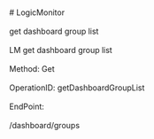 <br>#     LogicMonitor</br>
<br>get dashboard group list</br>
<br>LM get dashboard group list</br>
<br>Method: Get</br>
<br>OperationID: getDashboardGroupList</br>
<br>EndPoint:</br>
<br>/dashboard/groups</br>
